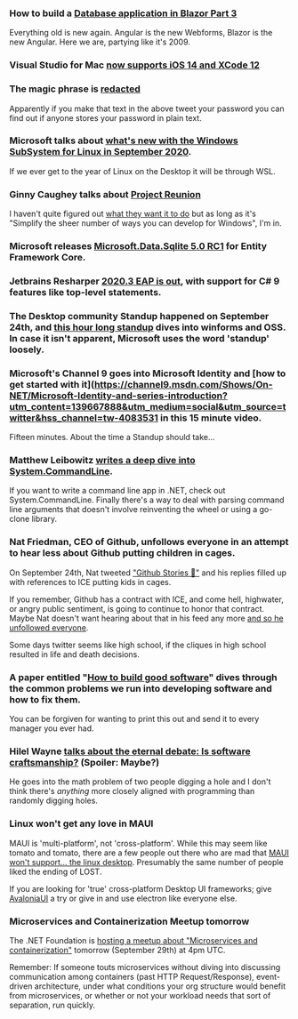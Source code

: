 ### How to build a [Database application in Blazor Part 3](https://www.codeproject.com/Articles/5279963/Building-a-Database-Application-in-Blazor-Part-3-C)

Everything old is new again. Angular is the new Webforms, Blazor is the new Angular. Here we are, partying like it's 2009.

### Visual Studio for Mac [now supports iOS 14 and XCode 12](https://devblogs.microsoft.com/xamarin/ios-14-and-xcode-12-xamarin-ios/)

### The magic phrase is [redacted](https://twitter.com/Laughing_Mantis/status/1308212643723767809?s=20)

Apparently if you make that text in the above tweet your password you can find out if anyone stores your password in plain text.


### Microsoft talks about [what's new with the Windows SubSystem for Linux in September 2020](https://devblogs.microsoft.com/commandline/whats-new-in-the-windows-subsystem-for-linux-september-2020/).
  If we ever get to the year of Linux on the Desktop it will be through WSL.

### Ginny Caughey talks about [Project Reunion](https://twitter.com/gcaughey/status/1308864047228555270?s=20)

I haven't quite figured out [what they want it to do](https://github.com/microsoft/ProjectReunion) but as long as it's "Simplify the sheer number of ways you can develop for Windows", I'm in.

### Microsoft releases [Microsoft.Data.Sqlite 5.0 RC1](https://www.bricelam.net/2020/09/23/microsoft-data-sqlite-5-0.html) for Entity Framework Core.

### Jetbrains Resharper [2020.3 EAP is out](https://twitter.com/resharper/status/1309126457965379590), with support for C# 9 features like top-level statements.

### The Desktop community Standup happened on September 24th, and [this hour long standup](https://www.youtube.com/watch?v=LT8ntgw8b3c&feature=youtu.be) dives into winforms and OSS.  In case it isn't apparent, Microsoft uses the word 'standup' loosely. 

### Microsoft's Channel 9 goes into Microsoft Identity and [how to get started with it](https://channel9.msdn.com/Shows/On-NET/Microsoft-Identity-and-series-introduction?utm_content=139667888&utm_medium=social&utm_source=twitter&hss_channel=tw-4083531 in this 15 minute video.

Fifteen minutes.  About the time a Standup should take...

### Matthew Leibowitz [writes a deep dive into System.CommandLine](https://dotnetdevaddict.co.za/2020/09/25/getting-started-with-system-commandline/).  

If you want to write a command line app in .NET, check out System.CommandLine. Finally there's a way to deal with parsing command line arguments that doesn't involve reinventing the wheel or using a go-clone library.

### Nat Friedman, CEO of Github, unfollows everyone in an attempt to hear less about Github putting children in cages.

On September 24th, Nat tweeted ["Github Stories 🤔"](https://twitter.com/natfriedman/status/1309251778823692288) and his replies filled up with references to ICE putting kids in cages.

If you remember, Github has a contract with ICE, and come hell, highwater, or angry public sentiment, is going to continue to honor that contract. Maybe Nat doesn't want hearing about that in his feed any more [and so he unfollowed everyone](https://twitter.com/natfriedman/status/1307412289620865026?s=20).

Some days twitter seems like high school, if the cliques in high school resulted in life and death decisions.

### A paper entitled "[How to build good software](https://www.csc.gov.sg/articles/how-to-build-good-software)" dives through the common problems we run into developing software and how to fix them. 

You can be forgiven for wanting to print this out and send it to every manager you ever had.


### Hilel Wayne [talks about the eternal debate: Is software craftsmanship?](https://twitter.com/hillelogram/status/1310309162811875332) (Spoiler: Maybe?)



He goes into the math problem of two people digging a hole and I don't think there's *anything* more closely aligned with programming than randomly digging holes.


### Linux won't get any love in MAUI

MAUI is 'multi-platform', not 'cross-platform'.  While this may seem like tomato and tomato, there are a few people out there who are mad that [MAUI won't support... the linux desktop](https://twitter.com/gylkag/status/1310524861656313857?s=20).  Presumably the same number of people liked the ending of LOST.

If you are looking for 'true' cross-platform Desktop UI frameworks; give [AvaloniaUI](https://avaloniaui.net/) a try or give in and use electron like everyone else.

### Microservices and Containerization Meetup tomorrow 

The .NET Foundation is [hosting a meetup about "Microservices and containerization"](https://www.youtube.com/watch?v=_I8n8JPa_nQ&utm_content=140932128&utm_medium=social&utm_source=twitter&hss_channel=tw-2384354214) tomorrow (September 29th) at 4pm UTC.

Remember: If someone touts microservices without diving into discussing communication among containers (past HTTP Request/Response), event-driven architecture, under what conditions your org structure would benefit from microservices, or whether or not your workload needs that sort of separation, run quickly.



